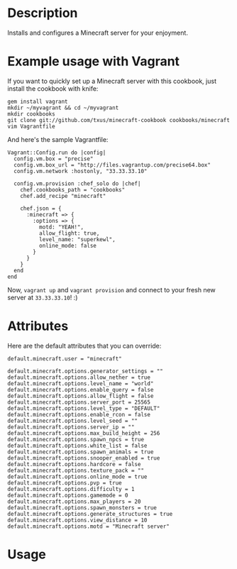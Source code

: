 Description
===========

Installs and configures a Minecraft server for your enjoyment.

Example usage with Vagrant
==========================

If you want to quickly set up a Minecraft server with this cookbook, just
install the cookbook with knife:

    gem install vagrant
    mkdir ~/myvagrant && cd ~/myvagrant
    mkdir cookbooks
    git clone git://github.com/txus/minecraft-cookbook cookbooks/minecraft
    vim Vagrantfile

And here's the sample Vagrantfile:

```
Vagrant::Config.run do |config|
  config.vm.box = "precise"
  config.vm.box_url = "http://files.vagrantup.com/precise64.box"
  config.vm.network :hostonly, "33.33.33.10"

  config.vm.provision :chef_solo do |chef|
    chef.cookbooks_path = "cookbooks"
    chef.add_recipe "minecraft"

    chef.json = {
      :minecraft => {
        :options => {
          motd: "YEAH!",
          allow_flight: true,
          level_name: "superkewl",
          online_mode: false
        }
      }
    }
  end
end
```

Now, `vagrant up` and `vagrant provision` and connect to your fresh new server
at `33.33.33.10`! :)

Attributes
==========

Here are the default attributes that you can override:

```
default.minecraft.user = "minecraft"

default.minecraft.options.generator_settings = ""
default.minecraft.options.allow_nether = true
default.minecraft.options.level_name = "world"
default.minecraft.options.enable_query = false
default.minecraft.options.allow_flight = false
default.minecraft.options.server_port = 25565
default.minecraft.options.level_type = "DEFAULT"
default.minecraft.options.enable_rcon = false
default.minecraft.options.level_seed = ""
default.minecraft.options.server_ip = ""
default.minecraft.options.max_build_height = 256
default.minecraft.options.spawn_npcs = true
default.minecraft.options.white_list = false
default.minecraft.options.spawn_animals = true
default.minecraft.options.snooper_enabled = true
default.minecraft.options.hardcore = false
default.minecraft.options.texture_pack = ""
default.minecraft.options.online_mode = true
default.minecraft.options.pvp = true
default.minecraft.options.difficulty = 1
default.minecraft.options.gamemode = 0
default.minecraft.options.max_players = 20
default.minecraft.options.spawn_monsters = true
default.minecraft.options.generate_structures = true
default.minecraft.options.view_distance = 10
default.minecraft.options.motd = "Minecraft server"
```

Usage
=====


